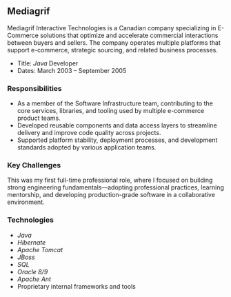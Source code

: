 ## Mediagrif

Mediagrif Interactive Technologies is a Canadian company specializing in E-Commerce solutions that optimize and accelerate commercial interactions between buyers and sellers. The company operates multiple platforms that support e-commerce, strategic sourcing, and related business processes.

- Title: *Java* Developer
- Dates: March 2003 – September 2005

### Responsibilities

- As a member of the Software Infrastructure team, contributing to the core services, libraries, and tooling used by multiple e-commerce product teams.
- Developed reusable components and data access layers to streamline delivery and improve code quality across projects.
- Supported platform stability, deployment processes, and development standards adopted by various application teams.

### Key Challenges

This was my first full-time professional role, where I focused on building strong engineering fundamentals—adopting professional practices, learning mentorship, and developing production-grade software in a collaborative environment.

### Technologies

- *Java*
- *Hibernate*
- *Apache Tomcat*
- *JBoss*
- *SQL*
- *Oracle 8/9*
- *Apache Ant*
- Proprietary internal frameworks and tools

